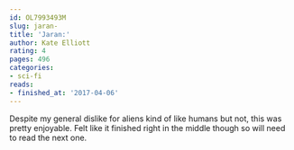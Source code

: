 ```yaml
---
id: OL7993493M
slug: jaran-
title: 'Jaran:'
author: Kate Elliott
rating: 4
pages: 496
categories:
- sci-fi
reads:
- finished_at: '2017-04-06'
---
```

Despite my general dislike for aliens kind of like humans but not, this was pretty enjoyable. Felt like it finished right in the middle though so will need to read the next one.
